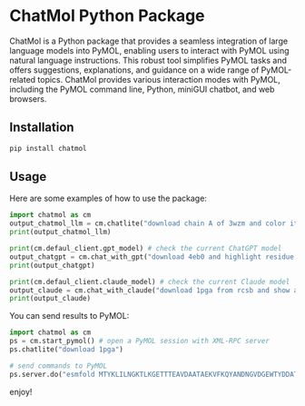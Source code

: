# ChatMol Python Package

ChatMol is a Python package that provides a seamless integration of large language models into PyMOL, enabling users to interact with PyMOL using natural language instructions. This robust tool simplifies PyMOL tasks and offers suggestions, explanations, and guidance on a wide range of PyMOL-related topics. ChatMol provides various interaction modes with PyMOL, including the PyMOL command line, Python, miniGUI chatbot, and web browsers.

## Installation

```bash
pip install chatmol
```

## Usage

Here are some examples of how to use the package:

```python
import chatmol as cm
output_chatmol_llm = cm.chatlite("download chain A of 3wzm and color it by secondary structure") # use the chatmol llm, free and no API key required
print(output_chatmol_llm)
```

```python
print(cm.defaul_client.gpt_model) # check the current ChatGPT model
output_chatgpt = cm.chat_with_gpt("download 4eb0 and highlight residue number 208") # use the GPT-3.5-turbo llm, API key required
print(output_chatgpt)
```

```python
print(cm.defaul_client.claude_model) # check the current Claude model
output_claude = cm.chat_with_claude("download 1pga from rcsb and show a transprant surface") # use the claude llm, API key required
print(output_claude)
```

You can send results to PyMOL:

```python
import chatmol as cm
ps = cm.start_pymol() # open a PyMOL session with XML-RPC server
ps.chatlite("download 1pga")

# send commands to PyMOL
ps.server.do("esmfold MTYKLILNGKTLKGETTTEAVDAATAEKVFKQYANDNGVDGEWTYDDATKTFTVTE, 1pga_esmfold") # make sure you have pymolfold plugin installed
```

enjoy!